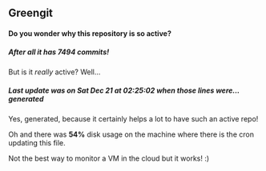 ## Greengit

#### Do you wonder why this repository is so active?

##### After all it has 7494 commits!

But is it *really* active? Well...

##### Last update was on Sat Dec 21 at 02:25:02 when those lines were... generated

Yes, generated, because it certainly helps a lot to have such an active repo!

Oh and there was **54%** disk usage on the machine
where there is the cron updating this file.

Not the best way to monitor a VM in the cloud but it works! :)
